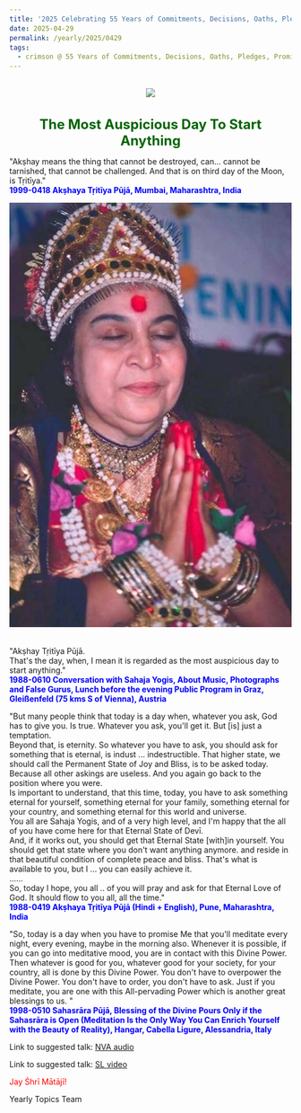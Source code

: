 ```yaml
---
title: '2025 Celebrating 55 Years of Commitments, Decisions, Oaths, Pledges, Promises, and Vows, Post 9 on Akṣhaya Tṛitīya'
date: 2025-04-29
permalink: /yearly/2025/0429
tags:
  - crimson @ 55 Years of Commitments, Decisions, Oaths, Pledges, Promises, and Vows
---
```


<br>
<div style="text-align: center"><img src="https://pub-b6058b8fc5314638989cdd5e49178be6.r2.dev/2025_55_Years.png" /></div>

<br>
<p style="color:DarkGreen; text-align:center">
<font size="+2"><b>The Most Auspicious Day To Start Anything</b><br></font>
</p>

<p>
"Akṣhay means the thing that cannot be destroyed, can... cannot be tarnished, that cannot be challenged. And that is on third day of the Moon, is Tṛitīya."<br>
<font color="blue"><b>1999-0418 Akṣhaya Tṛitīya Pūjā, Mumbai, Maharashtra, India</b></font><br>
</p>

<div style="text-align: center"><img src="/images/image96.png" /></div>

<br>

<p>
"Akṣhay Tṛitīya Pūjā.<br>
That's the day, when, I mean it is regarded as the most auspicious day to start anything."<br>
<font color="blue"><b>1988-0610 Conversation with Sahaja Yogis, About Music, Photographs and False Gurus, Lunch before the evening Public Program in Graz, Gleißenfeld (75 kms S of Vienna), Austria</b></font><br>
</p>

<p>
"But many people think that today is a day when, whatever you ask, God has to give you. Is true. Whatever you ask, you'll get it. But [is] just a temptation.<br>
Beyond that, is eternity. So whatever you have to ask, you should ask for something that is eternal, is indust ... indestructible. That higher state, we should call the Permanent State of Joy and Bliss, is to be asked today. Because all other askings are useless. And you again go back to the position where you were.<br>
Is important to understand, that this time, today, you have to ask something eternal for yourself, something eternal for your family, something eternal for your country, and something eternal for this world and universe.<br>
You all are Sahaja Yogis, and of a very high level, and I'm happy that the all of you have come here for that Eternal State of Devī.<br>
And, if it works out, you should get that Eternal State [with]in yourself. You should get that state where you don't want anything anymore. and reside in that beautiful condition of complete peace and bliss. That's what is available to you, but I ... you can easily achieve it.<br>
......<br>
So, today I hope, you all .. of you will pray and ask for that Eternal Love of God. It should flow to you all, all the time."<br>
<font color="blue"><b>1988-0419 Akṣhaya Tṛitīya Pūjā (Hindi + English), Pune, Maharashtra, India</b></font><br>
</p>

<p>
"So, today is a day when you have to promise Me that you'll meditate every night, every evening, maybe in the morning also. Whenever it is possible, if you can go into meditative mood, you are in contact with this Divine Power. Then whatever is good for you, whatever good for your society, for your country, all is done by this Divine Power. You don't have to overpower the Divine Power. You don't have to order, you don't have to ask. Just if you meditate, you are one with this All-pervading Power which is another great blessings to us. "<br>
<font color="blue"><b>1998-0510 Sahasrāra Pūjā, Blessing of the Divine Pours Only if the Sahasrāra is Open (Meditation Is the Only Way You Can Enrich Yourself with the Beauty of Reality), Hangar, Cabella Ligure, Alessandria, Italy</b></font><br>
</p>

Link to suggested talk: <a href="https://soundcloud.com/nirmala-vidya-portal/sets/1988-0419-akshaya-tritiya-puja"> NVA audio</a><br>

Link to suggested talk: <a href="https://vimeo.com/65434993"> SL video</a><br>

<p style="color:red;">Jay Śhrī Mātājī!<br></p>

<p>Yearly Topics Team</p>
